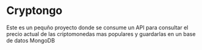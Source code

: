 # Cryptongo
Este es un pequño proyecto donde se consume un API para consultar el precio actual
de las criptomonedas mas populares y guardarlas en un base de datos MongoDB
